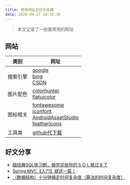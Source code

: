 ```yaml
---
title: 常用网址及好文收藏
date: 2020-04-27 18:10:39
---
```


> 本文记录了一些我常用的网址

<!--more-->

## 网站

类别 | 网址
-- | --
搜索引擎 | [google](https://www.google.com/) <br> [bing](https://cn.bing.com/?mkt=zh-CN)<br>[CSDN](https://www.csdn.net/) 
图片配色 | [colorhunter](https://colorhunt.co/) <br> [flatuicolor](https://flatuicolors.com/)
图标相关 | [fontawesome](https://fontawesome.com/) <br> [iconfont](https://www.iconfont.cn/)<br> [AndroidAssetStudio](https://romannurik.github.io/AndroidAssetStudio/index.html)<br>[feathericons](https://feathericons.com/) 
工具类 | [github代下载](https://g.widora.cn/) 

## 好文分享

- [超经典SQL练习题，做完这些你的ＳＱＬ就过关了](https://blog.csdn.net/flycat296/article/details/63681089)
- [Spring MVC【入门】就这一篇！](https://www.jianshu.com/p/91a2d0a1e45a)
- [（数据结构）十分钟搞定时间复杂度（算法的时间复杂度）](https://www.jianshu.com/p/f4cca5ce055a)

